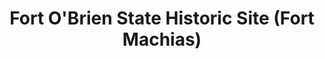 ---
layout: repo
title: "Fort O'Brien State Historic Site (Fort Machias)"
id: 2327
permalink: repos/2327/
---